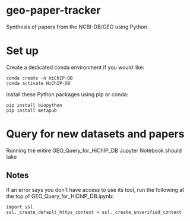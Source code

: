 # geo-paper-tracker
Synthesis of papers from the NCBI-DB/GEO using Python.

# Set up
Create a dedicated conda environment if you would like:
```
conda create -n HiChIP-DB
conda activate HiChIP-DB
```

Install these Python packages using pip or conda:
```
pip install biopython
pip install metapub
```



# Query for new datasets and papers
Running the entire GEO_Query_for_HiChIP_DB Jupyter Notebook should take 

## Notes
If an error says you don't have access to use its tool, run the following at the top of GEO_Query_for_HiChIP_DB.ipynb:
```
import ssl
ssl._create_default_https_context = ssl._create_unverified_context
```
